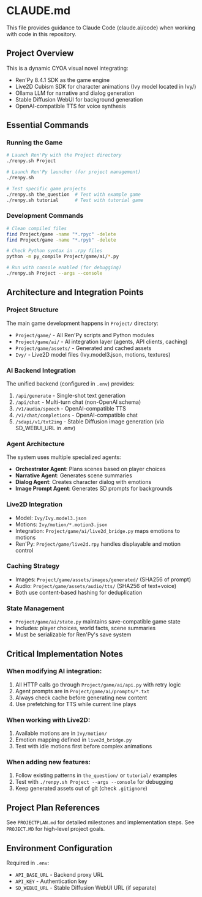 # CLAUDE.md

This file provides guidance to Claude Code (claude.ai/code) when working with code in this repository.

## Project Overview

This is a dynamic CYOA visual novel integrating:
- Ren'Py 8.4.1 SDK as the game engine
- Live2D Cubism SDK for character animations (Ivy model located in Ivy/)
- Ollama LLM for narrative and dialog generation
- Stable Diffusion WebUI for background generation
- OpenAI-compatible TTS for voice synthesis

## Essential Commands

### Running the Game
```bash
# Launch Ren'Py with the Project directory
./renpy.sh Project

# Launch Ren'Py launcher (for project management)
./renpy.sh

# Test specific game projects
./renpy.sh the_question  # Test with example game
./renpy.sh tutorial      # Test with tutorial game
```

### Development Commands
```bash
# Clean compiled files
find Project/game -name "*.rpyc" -delete
find Project/game -name "*.rpyb" -delete

# Check Python syntax in .rpy files
python -m py_compile Project/game/ai/*.py

# Run with console enabled (for debugging)
./renpy.sh Project --args --console
```

## Architecture and Integration Points

### Project Structure
The main game development happens in `Project/` directory:
- `Project/game/` - All Ren'Py scripts and Python modules
- `Project/game/ai/` - AI integration layer (agents, API clients, caching)
- `Project/game/assets/` - Generated and cached assets
- `Ivy/` - Live2D model files (Ivy.model3.json, motions, textures)

### AI Backend Integration
The unified backend (configured in `.env`) provides:
1. `/api/generate` - Single-shot text generation
2. `/api/chat` - Multi-turn chat (non-OpenAI schema)
3. `/v1/audio/speech` - OpenAI-compatible TTS
4. `/v1/chat/completions` - OpenAI-compatible chat
5. `/sdapi/v1/txt2img` - Stable Diffusion image generation (via SD_WEBUI_URL in .env)

### Agent Architecture
The system uses multiple specialized agents:
- **Orchestrator Agent**: Plans scenes based on player choices
- **Narrative Agent**: Generates scene summaries
- **Dialog Agent**: Creates character dialog with emotions
- **Image Prompt Agent**: Generates SD prompts for backgrounds

### Live2D Integration
- Model: `Ivy/Ivy.model3.json`
- Motions: `Ivy/motion/*.motion3.json`
- Integration: `Project/game/ai/live2d_bridge.py` maps emotions to motions
- Ren'Py: `Project/game/live2d.rpy` handles displayable and motion control

### Caching Strategy
- Images: `Project/game/assets/images/generated/` (SHA256 of prompt)
- Audio: `Project/game/assets/audio/tts/` (SHA256 of text+voice)
- Both use content-based hashing for deduplication

### State Management
- `Project/game/ai/state.py` maintains save-compatible game state
- Includes: player choices, world facts, scene summaries
- Must be serializable for Ren'Py's save system

## Critical Implementation Notes

### When modifying AI integration:
1. All HTTP calls go through `Project/game/ai/api.py` with retry logic
2. Agent prompts are in `Project/game/ai/prompts/*.txt`
3. Always check cache before generating new content
4. Use prefetching for TTS while current line plays

### When working with Live2D:
1. Available motions are in `Ivy/motion/`
2. Emotion mapping defined in `live2d_bridge.py`
3. Test with idle motions first before complex animations

### When adding new features:
1. Follow existing patterns in `the_question/` or `tutorial/` examples
2. Test with `./renpy.sh Project --args --console` for debugging
3. Keep generated assets out of git (check `.gitignore`)

## Project Plan References
See `PROJECTPLAN.md` for detailed milestones and implementation steps.
See `PROJECT.MD` for high-level project goals.

## Environment Configuration
Required in `.env`:
- `API_BASE_URL` - Backend proxy URL
- `API_KEY` - Authentication key
- `SD_WEBUI_URL` - Stable Diffusion WebUI URL (if separate)